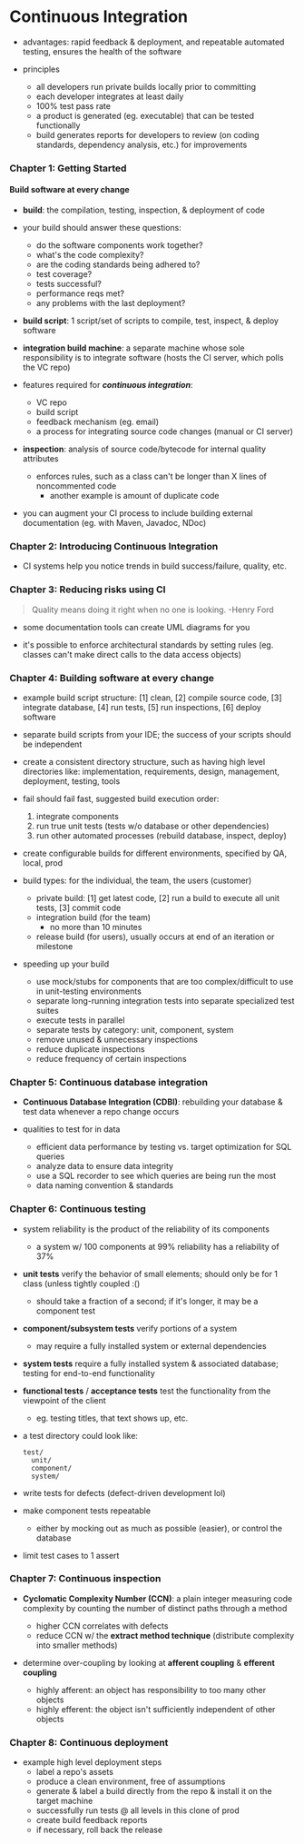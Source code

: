 # Continuous Integration

* advantages: rapid feedback & deployment, and repeatable automated testing, ensures the health of the software

* principles
  - all developers run private builds locally prior to committing
  - each developer integrates at least daily
  - 100% test pass rate
  - a product is generated (eg. executable) that can be tested functionally
  - build generates reports for developers to review (on coding standards, dependency analysis, etc.) for improvements

### Chapter 1: Getting Started

#### Build software at every change

* __build__: the compilation, testing, inspection, & deployment of code

* your build should answer these questions:
  - do the software components work together?
  - what's the code complexity?
  - are the coding standards being adhered to?
  - test coverage?
  - tests successful?
  - performance reqs met?
  - any problems with the last deployment?

* __build script__: 1 script/set of scripts to compile, test, inspect, & deploy software

* __integration build machine__: a separate machine whose sole responsibility is to integrate software (hosts the CI server, which polls the VC repo)

* features required for ___continuous integration___:
  * VC repo
  * build script
  * feedback mechanism (eg. email)
  * a process for integrating source code changes (manual or CI server)

* __inspection__: analysis of source code/bytecode for internal quality attributes
  - enforces rules, such as a class can't be longer than X lines of noncommented code
    + another example is amount of duplicate code

* you can augment your CI process to include building external documentation (eg. with Maven, Javadoc, NDoc)

### Chapter 2: Introducing Continuous Integration

* CI systems help you notice trends in build success/failure, quality, etc.

### Chapter 3: Reducing risks using CI

> Quality means doing it right when no one is looking.
-Henry Ford

* some documentation tools can create UML diagrams for you

* it's possible to enforce architectural standards by setting rules (eg. classes can't make direct calls to the data access objects)

### Chapter 4: Building software at every change

* example build script structure: [1] clean, [2] compile source code, [3] integrate database, [4] run tests, [5] run inspections, [6] deploy software

* separate build scripts from your IDE; the success of your scripts should be independent

* create a consistent directory structure, such as having high level directories like: implementation, requirements, design, management, deployment, testing, tools

* fail should fail fast, suggested build execution order:
  1. integrate components
  2. run true unit tests (tests w/o database or other dependencies)
  3. run other automated processes (rebuild database, inspect, deploy)

* create configurable builds for different environments, specified by QA, local, prod

* build types: for the individual, the team, the users (customer)
  - private build: [1] get latest code, [2] run a build to execute all unit tests, [3] commit code
  - integration build (for the team)
    + no more than 10 minutes
  - release build (for users), usually occurs at end of an iteration or milestone

* speeding up your build
  * use mock/stubs for components that are too complex/difficult to use in unit-testing environments
  * separate long-running integration tests into separate specialized test suites
  * execute tests in parallel
  * separate tests by category: unit, component, system
  * remove unused & unnecessary inspections
  * reduce duplicate inspections
  * reduce frequency of certain inspections

### Chapter 5: Continuous database integration

* __Continuous Database Integration (CDBI)__: rebuilding your database & test data whenever a repo change occurs

* qualities to test for in data
  - efficient data performance by testing vs. target optimization for SQL queries
  - analyze data to ensure data integrity
  - use a SQL recorder to see which queries are being run the most
  - data naming convention & standards

### Chapter 6: Continuous testing

* system reliability is the product of the reliability of its components
  - a system w/ 100 components at 99% reliability has a reliability of 37%

* __unit tests__ verify the behavior of small elements; should only be for 1 class (unless tightly coupled :()
  - should take a fraction of a second; if it's longer, it may be a component test

* __component/subsystem tests__ verify portions of a system
  - may require a fully installed system or external dependencies

* __system tests__ require a fully installed system & associated database; testing for end-to-end functionality

* __functional tests__ / __acceptance tests__ test the functionality from the viewpoint of the client
  - eg. testing titles, that text shows up, etc.

* a test directory could look like:
  ```
  test/
    unit/
    component/
    system/
  ```

* write tests for defects (defect-driven development lol)

* make component tests repeatable
  - either by mocking out as much as possible (easier), or control the database

* limit test cases to 1 assert

### Chapter 7: Continuous inspection

* __Cyclomatic Complexity Number (CCN)__: a plain integer measuring code complexity by counting the number of distinct paths through a method
  - higher CCN correlates with defects
  - reduce CCN w/ the __extract method technique__ (distribute complexity into smaller methods)

* determine over-coupling by looking at __afferent coupling__ & __efferent coupling__
  - highly afferent: an object has responsibility to too many other objects
  - highly efferent: the object isn't sufficiently independent of other objects

### Chapter 8: Continuous deployment

* example high level deployment steps
  - label a repo's assets
  - produce a clean environment, free of assumptions
  - generate & label a build directly from the repo & install it on the target machine
  - successfully run tests @ all levels in this clone of prod
  - create build feedback reports
  - if necessary, roll back the release
